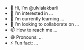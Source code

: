 - 👋 Hi, I’m @ulvialakbarli
- 👀 I’m interested in ...
- 🌱 I’m currently learning ...
- 💞️ I’m looking to collaborate on ...
- 📫 How to reach me ...
- 😄 Pronouns: ...
- ⚡ Fun fact: ...

<!---
ulvialakbarli/ulvialakbarli is a ✨ special ✨ repository because its `README.md` (this file) appears on your GitHub profile.
You can click the Preview link to take a look at your changes.
--->
